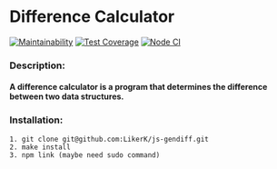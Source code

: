 # Difference Calculator

[![Maintainability](https://api.codeclimate.com/v1/badges/fdc68a6c07f1aa1a03d8/maintainability)](https://codeclimate.com/github/LikerK/js-gendiff/maintainability)
[![Test Coverage](https://api.codeclimate.com/v1/badges/fdc68a6c07f1aa1a03d8/test_coverage)](https://codeclimate.com/github/LikerK/js-gendiff/test_coverage)
[![Node CI](https://github.com/LikerK/js-gendiff/actions/workflows/nodejs.yml/badge.svg)](https://github.com/LikerK/js-gendiff/actions/workflows/nodejs.yml)

### Description:
#### A difference calculator is a program that determines the difference between two data structures.
### Installation:
```
1. git clone git@github.com:LikerK/js-gendiff.git
2. make install
3. npm link (maybe need sudo command)
```
